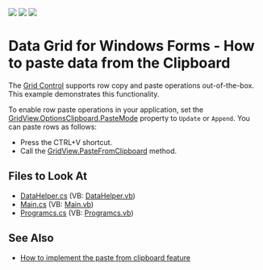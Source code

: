 <!-- default badges list -->
![](https://img.shields.io/endpoint?url=https://codecentral.devexpress.com/api/v1/VersionRange/128629823/17.2.3%2B)
[![](https://img.shields.io/badge/Open_in_DevExpress_Support_Center-FF7200?style=flat-square&logo=DevExpress&logoColor=white)](https://supportcenter.devexpress.com/ticket/details/E831)
[![](https://img.shields.io/badge/📖_How_to_use_DevExpress_Examples-e9f6fc?style=flat-square)](https://docs.devexpress.com/GeneralInformation/403183)
<!-- default badges end -->

# Data Grid for Windows Forms - How to paste data from the Clipboard

The [Grid Control](https://docs.devexpress.com/WindowsForms/3455/controls-and-libraries/data-grid) supports row copy and paste operations out-of-the-box. 
This example demonstrates this functionality.

To enable row paste operations in your application, set the [GridView.OptionsClipboard.PasteMode](https://docs.devexpress.com/CoreLibraries/DevExpress.Export.ClipboardOptions.PasteMode) property to `Update` or `Append`. You can paste rows as follows:
- Press the CTRL+V shortcut.
- Call the [GridView.PasteFromClipboard](https://docs.devexpress.com/WindowsForms/DevExpress.XtraGrid.Views.Grid.GridView.PasteFromClipboard) method.


<!-- default file list -->
## Files to Look At

* [DataHelper.cs](./CS/DataHelper.cs) (VB: [DataHelper.vb](./VB/DataHelper.vb))
* [Main.cs](./CS/Main.cs) (VB: [Main.vb](./VB/Main.vb))
* [Programcs.cs](./CS/Programcs.cs) (VB: [Programcs.vb](./VB/Programcs.vb))
<!-- default file list end -->


## See Also
- [How to implement the paste from clipboard feature](href="https://www.devexpress.com/Support/Center/p/E5201)

